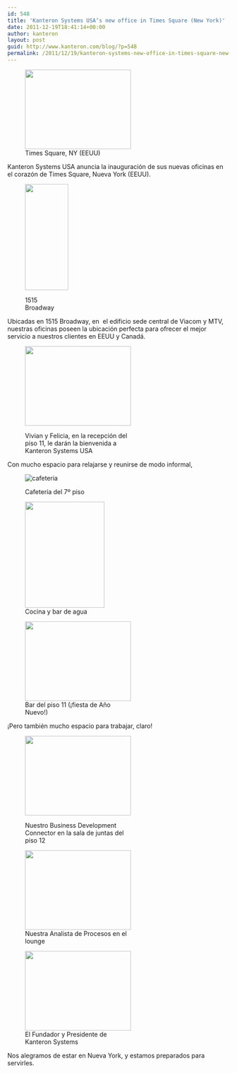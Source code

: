 ```yaml
---
id: 548
title: 'Kanteron Systems USA‘s new office in Times Square (New York)'
date: 2011-12-19T18:41:14+00:00
author: kanteron
layout: post
guid: http://www.kanteron.com/blog/?p=548
permalink: /2011/12/19/kanteron-systems-new-office-in-times-square-new-york/
---
```

<figure style="width: 240px" class="wp-caption aligncenter"><img title="Times Square, NY (USA)" src="http://farm8.staticflickr.com/7032/6524135099_5490c37587_m.jpg" alt="" width="240" height="180" /><figcaption class="wp-caption-text">Times Square, NY (EEUU)</figcaption></figure> 

Kanteron Systems USA anuncia la inauguración de sus nuevas oficinas en el corazón de Times Square, Nueva York (EEUU).<figure style="width: 98px" class="wp-caption aligncenter">

<img title="1515 Broadway" src="http://farm8.staticflickr.com/7001/6538673633_cd8067011c_m.jpg" alt="" width="98" height="240" /><figcaption class="wp-caption-text">1515 Broadway</figcaption></figure> 

Ubicadas en 1515 Broadway, en  el edificio sede central de Viacom y MTV, nuestras oficinas poseen la ubicación perfecta para ofrecer el mejor servicio a nuestros clientes en EEUU y Canadá.<figure style="width: 240px" class="wp-caption aligncenter">

<img title="Reception" src="http://farm8.staticflickr.com/7032/6538673697_4c2188b0ab_m.jpg" alt="" width="240" height="180" /><figcaption class="wp-caption-text">Vivian y Felicia, en la recepción del piso 11, le darán la bienvenida a Kanteron Systems USA</figcaption></figure> 

Con mucho espacio para relajarse y reunirse de modo informal,<figure style="width: 240px" class="wp-caption aligncenter">

![](http://farm8.staticflickr.com/7146/6566487789_f1a8bd5e63_m.jpg "cafeteria")<figcaption class="wp-caption-text">Cafetería del 7º piso</figcaption></figure> <figure style="width: 180px" class="wp-caption aligncenter"><img title="Kitchen and water bar" src="http://farm8.staticflickr.com/7001/6524118257_a3b7dc9b8a_m.jpg" alt="" width="180" height="240" /><figcaption class="wp-caption-text">Cocina y bar de agua</figcaption></figure> <figure style="width: 240px" class="wp-caption aligncenter"><img title="11th floor bar" src="http://farm8.staticflickr.com/7034/6524118391_722f9ab6ce_m.jpg" alt="" width="240" height="180" /><figcaption class="wp-caption-text">Bar del piso 11 (¡fiesta de Año Nuevo!)</figcaption></figure> 

¡Pero también mucho espacio para trabajar, claro!<figure style="width: 240px" class="wp-caption aligncenter">

<img title="board room" src="http://farm8.staticflickr.com/7145/6524118363_c5cc7e6f9f_m.jpg" alt="" width="240" height="180" /><figcaption class="wp-caption-text">Nuestro Business Development Connector en la sala de juntas del piso 12</figcaption></figure> <figure style="width: 240px" class="wp-caption aligncenter"><img title="Process Analyst" src="http://farm8.staticflickr.com/7025/6517567587_9ace1916dd_m.jpg" alt="" width="240" height="180" /><figcaption class="wp-caption-text">Nuestra Analista de Procesos en el lounge</figcaption></figure> <figure style="width: 240px" class="wp-caption aligncenter"><img title="Jorge Cortell" src="http://farm8.staticflickr.com/7028/6524118315_ee55619ea1_m.jpg" alt="" width="240" height="180" /><figcaption class="wp-caption-text">El Fundador y Presidente de Kanteron Systems</figcaption></figure> 

Nos alegramos de estar en Nueva York, y estamos preparados para servirles.